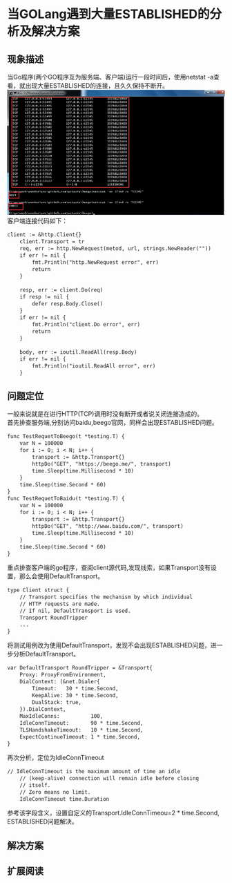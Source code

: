 # 当GOLang遇到大量ESTABLISHED的分析及解决方案
## 现象描述
当Go程序(两个GO程序互为服务端、客户端)运行一段时间后，使用netstat -a查看，就出现大量ESTABLISHED的连接，且久久保持不断开。
![cmd-markdown-logo](img/net1.jpg)
客户端连接代码如下：
```
client := &http.Client{}
	client.Transport = tr
	req, err := http.NewRequest(metod, url, strings.NewReader(""))
	if err != nil {
		fmt.Println("http.NewRequest error", err)
		return
	}

	resp, err := client.Do(req)
	if resp != nil {
		defer resp.Body.Close()
	}
	if err != nil {
		fmt.Println("client.Do error", err)
		return
	}

	body, err := ioutil.ReadAll(resp.Body)
	if err != nil {
		fmt.Println("ioutil.ReadAll error", err)
	}
```
## 问题定位
一般来说就是在进行HTTP(TCP)调用时没有断开或者说关闭连接造成的。<br>
首先排查服务端,分别访问baidu,beego官网，同样会出现ESTABLISHED问题。
```
func TestRequetToBeego(t *testing.T) {
	var N = 100000
	for i := 0; i < N; i++ {
		transport := &http.Transport{}
		httpDo("GET", "https://beego.me/", transport)
		time.Sleep(time.Millisecond * 10)
	}
	time.Sleep(time.Second * 60)
}
func TestRequetToBaidu(t *testing.T) {
	var N = 100000
	for i := 0; i < N; i++ {
		transport := &http.Transport{}
		httpDo("GET", "http://www.baidu.com/", transport)
		time.Sleep(time.Millisecond * 10)
	}
	time.Sleep(time.Second * 60)
}
```

重点排查客户端的go程序，查阅client源代码,发现线索，如果Transport没有设置，那么会使用DefaultTransport。
```
type Client struct {
	// Transport specifies the mechanism by which individual
	// HTTP requests are made.
	// If nil, DefaultTransport is used.
	Transport RoundTripper
	... 
}	
```
将测试用例改为使用DefaultTransport，发现不会出现ESTABLISHED问题，进一步分析DefaultTransport。
```
var DefaultTransport RoundTripper = &Transport{
	Proxy: ProxyFromEnvironment,
	DialContext: (&net.Dialer{
		Timeout:   30 * time.Second,
		KeepAlive: 30 * time.Second,
		DualStack: true,
	}).DialContext,
	MaxIdleConns:          100,
	IdleConnTimeout:       90 * time.Second,
	TLSHandshakeTimeout:   10 * time.Second,
	ExpectContinueTimeout: 1 * time.Second,
}
```
再次分析，定位为IdleConnTimeout
```
// IdleConnTimeout is the maximum amount of time an idle
	// (keep-alive) connection will remain idle before closing
	// itself.
	// Zero means no limit.
	IdleConnTimeout time.Duration
```
参考该字段含义，设置自定义的Transport.IdleConnTimeou=2 * time.Second,
ESTABLISHED问题解决。

## 解决方案
          

## 扩展阅读          